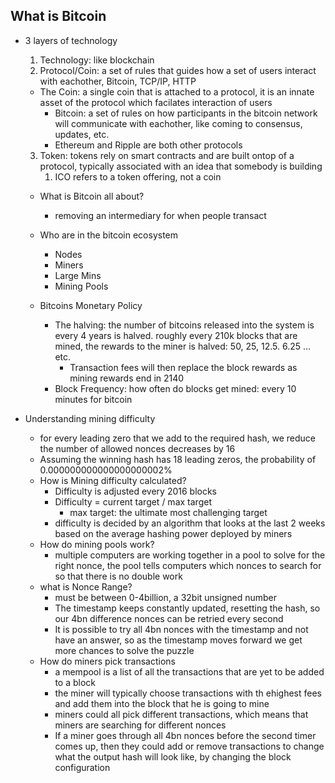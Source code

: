 ## What is Bitcoin

- 3 layers of technology
  1. Technology: like blockchain
  2. Protocol/Coin: a set of rules that guides how a set of users interact with eachother, Bitcoin, TCP/IP, HTTP
    - The Coin: a single coin that is attached to a protocol, it is an innate asset of the protocol which facilates interaction of users
      - Bitcoin: a set of rules on how participants in the bitcoin network will communicate with eachother, like coming to consensus, updates, etc.
      - Ethereum and Ripple are both other protocols
  3. Token: tokens rely on smart contracts and are built ontop of a protocol, typically associated with an idea that somebody is building
     1. ICO refers to a token offering, not a coin

  - What is Bitcoin all about?
    - removing an intermediary for when people transact
  - Who are in the bitcoin ecosystem
    - Nodes
    - Miners
    - Large Mins
    - Mining Pools

  - Bitcoins Monetary Policy
    - The halving: the number of bitcoins released into the system is every 4 years is halved. roughly every 210k blocks that are mined, the rewards to the miner is halved: 50, 25, 12.5. 6.25 ... etc.
      - Transaction fees will then replace the block rewards as mining rewards end in 2140
    - Block Frequency: how often do blocks get mined: every 10 minutes for bitcoin

- Understanding mining difficulty
  - for every leading zero that we add to the required hash, we reduce the number of allowed nonces decreases by 16
  - Assuming the winning hash has 18 leading zeros, the probability of 0.000000000000000000002%
  - How is Mining difficulty calculated?
    - Difficulty is adjusted every 2016 blocks
    - Difficulty = current target / max target
      - max target: the ultimate most challenging target
    - difficulty is decided by an algorithm that looks at the last 2 weeks based on the average hashing power deployed by miners
  - How do mining pools work?
    - multiple computers are working together in a pool to solve for the right nonce, the pool tells computers which nonces to search for so that there is no double work
  - what is Nonce Range?
    - must be between 0-4billion, a 32bit unsigned number
    - The timestamp keeps constantly updated, resetting the hash, so our 4bn difference nonces can be retried every second
    - It is possible to try all 4bn nonces with the timestamp and not have an answer, so as the timestamp moves forward we get more chances to solve the puzzle
  - How do miners pick transactions
    - a mempool is a list of all the transactions that are yet to be added to a block
    - the miner will typically choose transactions with th ehighest fees and add them into the block that he is going to mine
    - miners could all pick different transactions, which means that miners are searching for different nonces
    - If a miner goes through all 4bn nonces before the second timer comes up, then they could add or remove transactions to change what the output hash will look like, by changing the block configuration
    
